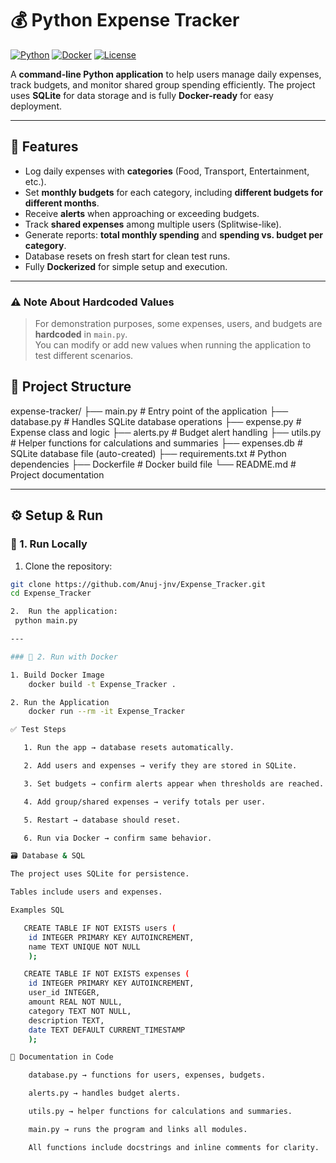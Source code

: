 # 💰 Python Expense Tracker

[![Python](https://img.shields.io/badge/Python-3.10+-blue.svg)](https://www.python.org/)
[![Docker](https://img.shields.io/badge/Docker-Ready-blue.svg)](https://www.docker.com/)
[![License](https://img.shields.io/badge/License-MIT-green.svg)](LICENSE)

A **command-line Python application** to help users manage daily expenses, track budgets, and monitor shared group spending efficiently. The project uses **SQLite** for data storage and is fully **Docker-ready** for easy deployment.

---

## 📌 Features

- Log daily expenses with **categories** (Food, Transport, Entertainment, etc.).
- Set **monthly budgets** for each category, including **different budgets for different months**.
- Receive **alerts** when approaching or exceeding budgets.
- Track **shared expenses** among multiple users (Splitwise-like).
- Generate reports: **total monthly spending** and **spending vs. budget per category**.
- Database resets on fresh start for clean test runs.
- Fully **Dockerized** for simple setup and execution.

---
### ⚠️ Note About Hardcoded Values

> For demonstration purposes, some expenses, users, and budgets are **hardcoded** in `main.py`.  
> You can modify or add new values when running the application to test different scenarios.

## 📂 Project Structure

expense-tracker/
├── main.py # Entry point of the application
├── database.py # Handles SQLite database operations
├── expense.py # Expense class and logic
├── alerts.py # Budget alert handling
├── utils.py # Helper functions for calculations and summaries
├── expenses.db # SQLite database file (auto-created)
├── requirements.txt # Python dependencies
├── Dockerfile # Docker build file
└── README.md # Project documentation


---

## ⚙️ Setup & Run

### 🔹 1. Run Locally

1. Clone the repository:  
```bash
git clone https://github.com/Anuj-jnv/Expense_Tracker.git
cd Expense_Tracker

2.  Run the application:
 python main.py

---

### 🔹 2. Run with Docker

1. Build Docker Image
    docker build -t Expense_Tracker .

2. Run the Application
    docker run --rm -it Expense_Tracker

✅ Test Steps

   1. Run the app → database resets automatically.

   2. Add users and expenses → verify they are stored in SQLite.

   3. Set budgets → confirm alerts appear when thresholds are reached.

   4. Add group/shared expenses → verify totals per user.

   5. Restart → database should reset.

   6. Run via Docker → confirm same behavior.

🗃️ Database & SQL

The project uses SQLite for persistence.

Tables include users and expenses.

Examples SQL

   CREATE TABLE IF NOT EXISTS users (
    id INTEGER PRIMARY KEY AUTOINCREMENT,
    name TEXT UNIQUE NOT NULL
    );

   CREATE TABLE IF NOT EXISTS expenses (
    id INTEGER PRIMARY KEY AUTOINCREMENT,
    user_id INTEGER,
    amount REAL NOT NULL,
    category TEXT NOT NULL,
    description TEXT,
    date TEXT DEFAULT CURRENT_TIMESTAMP
    );

📝 Documentation in Code

    database.py → functions for users, expenses, budgets.

    alerts.py → handles budget alerts.

    utils.py → helper functions for calculations and summaries.

    main.py → runs the program and links all modules.

    All functions include docstrings and inline comments for clarity.







